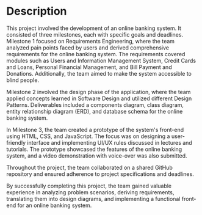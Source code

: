 # Description

This project involved the development of an online banking system. It consisted of three milestones, each with specific goals and deadlines. Milestone 1 focused on Requirements Engineering, where the team analyzed pain points faced by users and derived comprehensive requirements for the online banking system. The requirements covered modules such as Users and Information Management System, Credit Cards and Loans, Personal Financial Management, and Bill Payment and Donations. Additionally, the team aimed to make the system accessible to blind people.

Milestone 2 involved the design phase of the application, where the team applied concepts learned in Software Design and utilized different Design Patterns. Deliverables included a components diagram, class diagram, entity relationship diagram (ERD), and database schema for the online banking system.

In Milestone 3, the team created a prototype of the system's front-end using HTML, CSS, and JavaScript. The focus was on designing a user-friendly interface and implementing UI/UX rules discussed in lectures and tutorials. The prototype showcased the features of the online banking system, and a video demonstration with voice-over was also submitted.

Throughout the project, the team collaborated on a shared GitHub repository and ensured adherence to project specifications and deadlines.

By successfully completing this project, the team gained valuable experience in analyzing problem scenarios, deriving requirements, translating them into design diagrams, and implementing a functional front-end for an online banking system.
